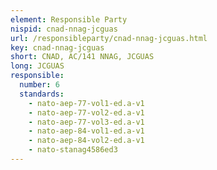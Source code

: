 ```yaml
---
element: Responsible Party
nispid: cnad-nnag-jcguas
url: /responsibleparty/cnad-nnag-jcguas.html
key: cnad-nnag-jcguas
short: CNAD, AC/141 NNAG, JCGUAS
long: JCGUAS
responsible:
  number: 6
  standards:
    - nato-aep-77-vol1-ed.a-v1
    - nato-aep-77-vol2-ed.a-v1
    - nato-aep-77-vol3-ed.a-v1
    - nato-aep-84-vol1-ed.a-v1
    - nato-aep-84-vol2-ed.a-v1
    - nato-stanag4586ed3
---
```

